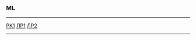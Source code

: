 ### ML
***
[РК1](https://github.com/GeorgiyX/ML/blob/master/RK1/Untitled.ipynb)
[ЛР1](https://github.com/GeorgiyX/ML/blob/master/LR1/LR1.ipynb)
[ЛР2](https://github.com/GeorgiyX/ML/blob/master/LR2/lab2.ipynb)
***
